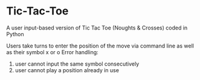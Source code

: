 # Tic-Tac-Toe
A user input-based version of Tic Tac Toe (Noughts &amp; Crosses) coded in Python

Users take turns to enter the position of the move via command line as well as their symbol x or o
Error handling:
  1. user cannot input the same symbol consecutively
  2. user cannot play a position already in use
